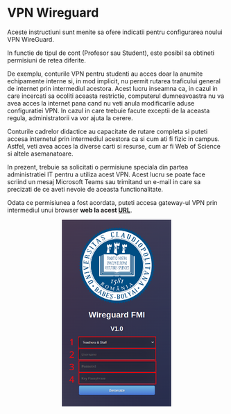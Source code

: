 # VPN Wireguard

Aceste instructiuni sunt menite sa ofere indicatii pentru configurarea noului VPN WireGuard.

In functie de tipul de cont (Profesor sau Student), este posibil sa obtineti permisiuni de retea diferite.

De exemplu, conturile VPN pentru studenti au acces doar la anumite echipamente interne si, in mod implicit, nu permit rutarea traficului general de internet prin intermediul acestora. Acest lucru inseamna ca, in cazul in care incercati sa ocoliti aceasta restrictie, computerul dumneavoastra nu va avea acces la internet pana cand nu veti anula modificarile aduse configuratiei VPN. In cazul in care trebuie facute exceptii de la aceasta regula, administratorii va vor ajuta la cerere.

Conturile cadrelor didactice au capacitate de rutare completa si puteti accesa internetul prin intermediul acestora ca si cum ati fi fizic in campus. Astfel, veti avea acces la diverse carti si resurse, cum ar fi Web of Science si altele asemanatoare.

In prezent, trebuie sa solicitati o permisiune speciala din partea administratiei IT pentru a utiliza acest VPN. Acest lucru se poate face scriind un mesaj Microsoft Teams sau trimitand un e-mail in care sa precizati de ce aveti nevoie de aceasta functionalitate.

Odata ce permisiunea a fost acordata, puteti accesa gateway-ul VPN prin intermediul unui browser **web la acest [URL](https://www.cs.ubbcluj.ro/vpn)**.

<p>
	<center>
		<img width='50%' height='50%' src="media/overview.png" alt="The Rust Logo"/>
	</center>
</p>
